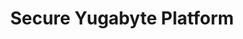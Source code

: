 ---
title: Secure Yugabyte Platform
headerTitle: Secure Yugabyte Platform
linkTitle: Secure
description: Secure Yugabyte Platform.
image: /images/section_icons/deploy/enterprise.png
headcontent: Secure Yugabyte Platform using encryption at rest and encryption in transit.
section: YUGABYTE PLATFORM
menu:
  latest:
    identifier: secure-yugabyte-platform
    parent: yugabyte-platform
    weight: 670
---